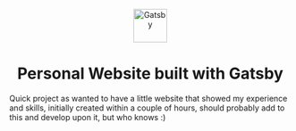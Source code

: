 <p align="center">
  <a href="https://www.gatsbyjs.org">
    <img alt="Gatsby" src="https://www.gatsbyjs.org/monogram.svg" width="60" />
  </a>
</p>
<h1 align="center">
  Personal Website built with Gatsby
</h1>

Quick project as wanted to have a little website that showed my experience and skills, initially created within a couple of hours, should probably add to this and develop upon it, but who knows :)
